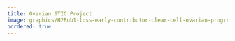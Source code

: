 ```yaml
---
title: Ovarian STIC Project
image: graphics/H2Bub1-loss-early-contributor-clear-cell-ovarian-progression.jpg
bordered: true
---
```

